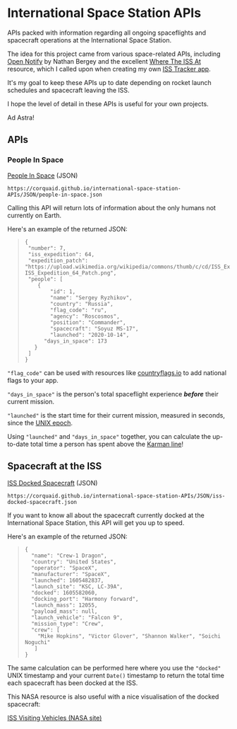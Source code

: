 # International Space Station APIs

APIs packed with information regarding all ongoing spaceflights and spacecraft operations at the International Space Station.

The idea for this project came from various space-related APIs, including [Open Notify](http://open-notify.org/) by Nathan Bergey and the excellent [Where The ISS At](https://wheretheiss.at/w/developer) resource, which I called upon when creating my own  [ISS Tracker app](https://corquaid.github.io/api-iss-tracker).

It's my goal to keep these APIs up to date depending on rocket launch schedules and spacecraft leaving the ISS.

I hope the level of detail in these APIs is useful for your own projects. 

Ad Astra!

## APIs

### People In Space

[People In Space](https://corquaid.github.io/international-space-station-APIs/JSON/people-in-space.json) (JSON)

`https://corquaid.github.io/international-space-station-APIs/JSON/people-in-space.json`

Calling this API will return lots of information about the only humans not currently on Earth.

Here's an example of the returned JSON:

>```
>{ 
>  "number": 7,
>  "iss_expedition": 64,
>  "expedition_patch": "https://upload.wikimedia.org/wikipedia/commons/thumb/c/cd/ISS_Expedition_64_Patch.png/1024px-ISS_Expedition_64_Patch.png",
>  "people": [
>     {
>         "id": 1,
>         "name": "Sergey Ryzhikov",
>         "country": "Russia",
>         "flag_code": "ru",
>         "agency": "Roscosmos",
>         "position": "Commander",
>         "spacecraft": "Soyuz MS-17",
>         "launched": "2020-10-14",
  >       "days_in_space": 173
>    }
>  ]  
>}
>```

`"flag_code"` can be used with resources like [countryflags.io](www.countryflags.io) to add national flags to your app.

`"days_in_space"` is the person's total spaceflight experience ***before*** their current mission.

`"launched"` is the start time for their current mission, measured in seconds, since the [UNIX epoch](https://developer.mozilla.org/en-US/docs/Web/JavaScript/Reference/Global_Objects/Date).

Using `"launched"` and `"days_in_space"` together, you can calculate the up-to-date total time a person has spent above the [Karman line](https://en.wikipedia.org/wiki/K%C3%A1rm%C3%A1n_line)!


## Spacecraft at the ISS

[ISS Docked Spacecraft](https://corquaid.github.io/international-space-station-APIs/JSON/iss-docked-spacecraft.json) (JSON)

`https://corquaid.github.io/international-space-station-APIs/JSON/iss-docked-spacecraft.json`

If you want to know all about the spacecraft currently docked at the International Space Station, this API will get you up to speed.

Here's an example of the returned JSON:

>```
>{
>   "name": "Crew-1 Dragon",
>   "country": "United States",
>   "operator": "SpaceX",
>   "manufacturer": "SpaceX",
>   "launched": 1605482837,
>   "launch_site": "KSC, LC-39A",
>   "docked": 1605582060,
>   "docking_port": "Harmony forward",
>   "launch_mass": 12055,
>   "payload_mass": null,
>   "launch_vehicle": "Falcon 9",
>   "mission_type": "Crew",
>   "crew": [
>     "Mike Hopkins", "Victor Glover", "Shannon Walker", "Soichi Noguchi"
>    ]
>}
>```

The same calculation can be performed here where you use the `"docked"` UNIX timestamp and your current `Date()` timestamp to return the total time each spacecraft has been docked at the ISS.

This NASA resource is also useful with a nice visualisation of the docked spacecraft:

[ISS Visiting Vehicles (NASA site)](https://www.nasa.gov/feature/visiting-vehicle-launches-arrivals-and-departures)






